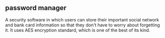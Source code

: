 ## password manager
A security software in which users can store their important social network and bank card information so that they don't have to worry about forgetting it. It uses AES encryption standard, which is one of the best of its kind.
